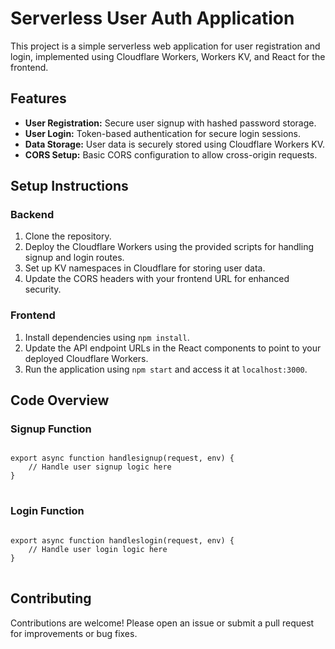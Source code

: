 <h1>Serverless User Auth Application</h1>

<p>This project is a simple serverless web application for user registration and login, implemented using Cloudflare Workers, Workers KV, and React for the frontend.</p>

<h2>Features</h2>
<ul>
    <li><strong>User Registration:</strong> Secure user signup with hashed password storage.</li>
    <li><strong>User Login:</strong> Token-based authentication for secure login sessions.</li>
    <li><strong>Data Storage:</strong> User data is securely stored using Cloudflare Workers KV.</li>
    <li><strong>CORS Setup:</strong> Basic CORS configuration to allow cross-origin requests.</li>
</ul>

<h2>Setup Instructions</h2>

<h3>Backend</h3>
<ol>
    <li>Clone the repository.</li>
    <li>Deploy the Cloudflare Workers using the provided scripts for handling signup and login routes.</li>
    <li>Set up KV namespaces in Cloudflare for storing user data.</li>
    <li>Update the CORS headers with your frontend URL for enhanced security.</li>
</ol>

<h3>Frontend</h3>
<ol>
    <li>Install dependencies using <code>npm install</code>.</li>
    <li>Update the API endpoint URLs in the React components to point to your deployed Cloudflare Workers.</li>
    <li>Run the application using <code>npm start</code> and access it at <code>localhost:3000</code>.</li>
</ol>

<h2>Code Overview</h2>

<h3>Signup Function</h3>
<pre>
<code>
export async function handlesignup(request, env) {
    // Handle user signup logic here
}
</code>
</pre>

<h3>Login Function</h3>
<pre>
<code>
export async function handleslogin(request, env) {
    // Handle user login logic here
}
</code>
</pre>

<h2>Contributing</h2>
<p>Contributions are welcome! Please open an issue or submit a pull request for improvements or bug fixes.</p>


